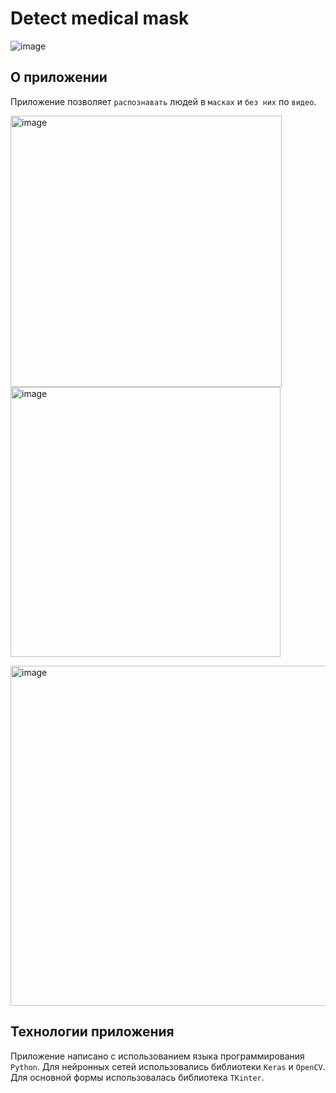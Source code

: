 # Detect medical mask

![image](https://user-images.githubusercontent.com/78900834/190847913-157a45ea-251c-4a09-8060-c97c72436ce6.png)

## О приложении
Приложение позволяет `распознавать` людей в `масках` и `без них` по `видео`.

<img width="434" alt="image" src="https://user-images.githubusercontent.com/78900834/192848634-ddeac8fb-bd2f-45e3-9b85-90a8c2e761c2.png"> <img width="432" alt="image" src="https://user-images.githubusercontent.com/78900834/192848694-46ed64cb-24f8-43da-9906-6825f0239fb8.png">


<img width="544" alt="image" src="https://user-images.githubusercontent.com/78900834/190906592-a1271cc2-723e-422d-9651-3fe62570a7b5.png">

## Технологии приложения
Приложение написано с использованием языка программирования `Python`. Для нейронных сетей использовались библиотеки `Keras` и `OpenCV`.
Для основной формы использовалась библиотека `TKinter`.

